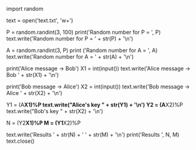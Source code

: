 import random 

text = open('text.txt', 'w+') 

P = random.randint(3, 100) 
print('Random number for P = ', P) 
text.write('Random number for P = ' + str(P) + '\n') 

A = random.randint(3, P) 
print ('Random number for A = ', A) 
text.write('Random number for A = ' + str(A) + '\n') 

print('Alice message -> Bob') 
X1 = int(input()) 
text.write('Alice message -> Bob ' + str(X1) + '\n') 

print('Bob message -> Alice') 
X2 = int(input()) 
text.write('Bob message -> Alice ' + str(X2) + '\n') 

Y1 = (A**X1)%P 
text.write("Alice's key " + str(Y1) + '\n') 
Y2 = (A**X2)%P 
text.write("Bob's key " + str(X2) + '\n') 

N = (Y2**X1)%P 
M = (Y1**X2)%P 

text.write('Results ' + str(N) + ' ' + str(M) + '\n') 
print('Results ', N, M) 
text.close()

